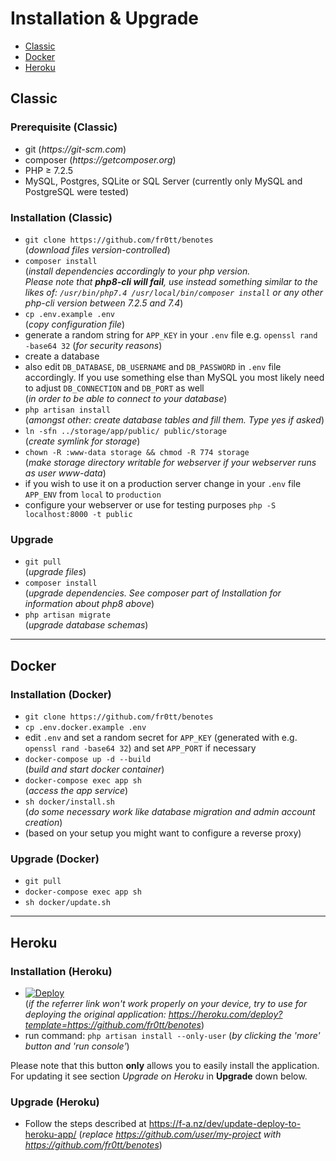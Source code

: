 # Installation & Upgrade

- [Classic](#classic)
- [Docker](#docker)
- [Heroku](#heroku)

## Classic

### Prerequisite (Classic)

- git  (_https://git-scm.com_)
- composer  (_https://getcomposer.org_)
- PHP ≥ 7.2.5
- MySQL, Postgres, SQLite or SQL Server (currently only MySQL and PostgreSQL were tested)

### Installation (Classic)

- ```git clone https://github.com/fr0tt/benotes```  
(_download files version-controlled_)
- ```composer install```  
(_install dependencies accordingly to your php version. 
<br> Please note that **php8-cli will fail**, use instead something similar to the likes of: ```/usr/bin/php7.4 /usr/local/bin/composer install``` or any other php-cli version between 7.2.5 and 7.4_)
- ```cp .env.example .env```  
(_copy configuration file_)
- generate a random string for ```APP_KEY``` in your ```.env``` file e.g. ```openssl rand -base64 32``` 
(_for security reasons_)
- create a database
- also edit ```DB_DATABASE```, ```DB_USERNAME``` and ```DB_PASSWORD``` in ```.env``` file accordingly. If you use something else than MySQL you most likely need to adjust ```DB_CONNECTION``` and ```DB_PORT``` as well  
(_in order to be able to connect to your database_)
- ```php artisan install```  
(_amongst other: create database tables and fill them. Type yes if asked_)
- ```ln -sfn ../storage/app/public/ public/storage```  
(_create symlink for storage_)
- ```chown -R :www-data storage && chmod -R 774 storage```  
(_make storage directory writable for webserver if your webserver runs as user www-data_)
- if you wish to use it on a production server change in your ```.env``` file ```APP_ENV``` from ```local``` to ```production```
- configure your webserver or use for testing purposes ```php -S localhost:8000 -t public```

### Upgrade

- ```git pull```  
(*upgrade files*)
- ```composer install```  
(*upgrade dependencies. See composer part of Installation for information about php8 above*)
- ```php artisan migrate```  
(*upgrade database schemas*)

---

## Docker

### Installation (Docker)

- ```git clone https://github.com/fr0tt/benotes```  
- ```cp .env.docker.example .env```
- edit ```.env``` and set a random secret for ```APP_KEY``` (generated with e.g. ```openssl rand -base64 32```)
and set ```APP_PORT``` if necessary
- ```docker-compose up -d --build```  
(_build and start docker container_)
- ```docker-compose exec app sh```  
(_access the app service_)
- ```sh docker/install.sh```  
(_do some necessary work like database migration and admin account creation_)
- (based on your setup you might want to configure a reverse proxy)


### Upgrade (Docker)

- ```git pull```
- ```docker-compose exec app sh```
- ```sh docker/update.sh```

---

## Heroku

### Installation (Heroku)

- [![Deploy](https://www.herokucdn.com/deploy/button.svg)](https://heroku.com/deploy)  
(_if the referrer link won't work properly on your device, try to use for deploying the original application: https://heroku.com/deploy?template=https://github.com/fr0tt/benotes_)
- run command: ```php artisan install --only-user``` (_by clicking the 'more' button and 'run console'_)

Please note that this button **only** allows you to easily install the application. For updating it see section *Upgrade on Heroku* in **Upgrade** down below.

### Upgrade (Heroku)

- Follow the steps described at https://f-a.nz/dev/update-deploy-to-heroku-app/ (*replace https://github.com/user/my-project with https://github.com/fr0tt/benotes*)
